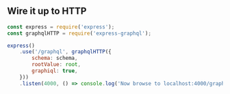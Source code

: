 ##  Wire it up to HTTP <!-- .element: data-theme="ka-content" -->

```js
const express = require('express');
const graphqlHTTP = require('express-graphql');

express()
    .use('/graphql', graphqlHTTP({
        schema: schema,
        rootValue: root,
        graphiql: true,
    }))
    .listen(4000, () => console.log('Now browse to localhost:4000/graphql'));
```

